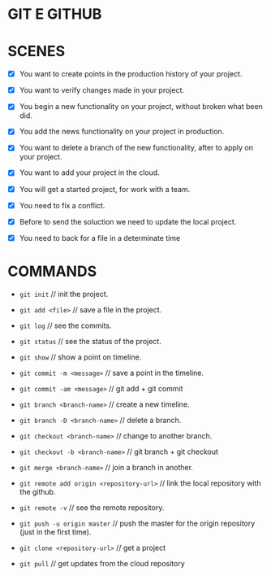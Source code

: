 # GIT E GITHUB

# SCENES

- [x] You want to create points in the production history of your project.
- [x] You want to verify changes made in your project.

- [x] You begin a new functionality on your project, without broken what been did.
- [x] You add the news functionality on your project in production.
- [x] You want to delete a branch of the new functionality, after to apply on your project.

- [x] You want to add your project in the cloud.

- [x] You will get a started project, for work with a team.
- [x] You need to fix a conflict.
- [x] Before to send the soluction we need to update the local project.

- [x] You need to back for a file in a determinate time

# COMMANDS

* `git init` // init the project.
* `git add <file>` // save a file in the project.
* `git log` // see the commits.
* `git status` // see the status of the project.
* `git show` // show a point on timeline.
* `git commit -m <message>` // save a point in the timeline.
* `git commit -am <message>` // git add + git commit

* `git branch <branch-name>` // create a new timeline.
* `git branch -D <branch-name>` // delete a branch.
* `git checkout <branch-name>` // change to another branch.
* `git checkout -b <branch-name>` // git branch + git checkout

* `git merge <branch-name>` // join a branch in another.

* `git remote add origin <repository-url>` // link the local repository with the github.
* `git remote -v` // see the remote repository.
* `git push -u origin master` // push the master for the origin repository (just in the first time).
* `git clone <repository-url>` // get a project
* `git pull` // get updates from the cloud repository
